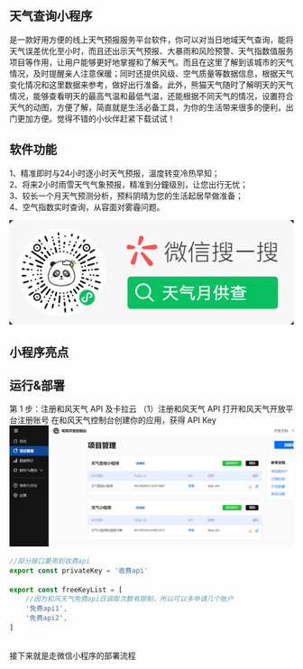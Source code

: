 ## 天气查询小程序

是一款好用方便的线上天气预报服务平台软件，你可以对当日地域天气查询，能将天气误差优化至小时，而且还出示天气预报、大暴雨和风险预警、天气指数值服务项目等作用，让用户能够更好地掌握和了解天气。而且在这里了解到该城市的天气情况，及时提醒亲人注意保暖；同时还提供风级、空气质量等数据信息，根据天气变化情况和这里数据来参考，做好出行准备。此外，熊猫天气随时了解明天的天气情况，能够查看明天的最高气温和最低气温，还能根据不同天气的情况，设置符合天气的动图，方便了解，简直就是生活必备工具，为你的生活带来很多的便利，出门更加方便。觉得不错的小伙伴赶紧下载试试！

## 软件功能

1、精准即时与24小时逐小时天气预报，溫度转变冷热早知；<br/>
2、将来2小时雨雪天气气象预报，精准到分鐘级別，让您出行无忧；<br/>
3、较长一个月天气预测分析，预料阴晴为您的生活起居早做准备；<br/>
4、空气指数实时查询，从容面对雾霾问题。<br/>

<img src="./github-image/qrcode.jpg" alt="微信小程序二维码">

## 小程序亮点

## 运行&部署

第 1 步：注册和风天气 API 及卡拉云
（1）注册和风天气 API
打开和风天气开放平台注册账号
在和风天气控制台创建你的应用，获得 API Key
<img src="./github-image/qweather.png" alt="微信小程序二维码">

```js
//部分接口要用到收费api
export const privateKey = '收费api'

export const freeKeyList = [
    //因为和风天气免费api日调取次数有限制，所以可以多申请几个账户
    '免费api1',
    '免费api2',
]
 
```

接下来就是走微信小程序的部署流程
